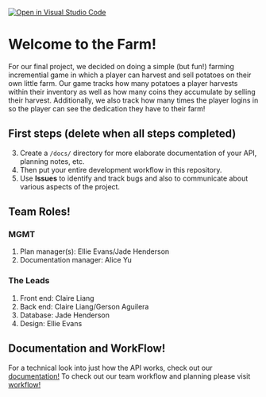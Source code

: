 [![Open in Visual Studio Code](https://classroom.github.com/assets/open-in-vscode-f059dc9a6f8d3a56e377f745f24479a46679e63a5d9fe6f495e02850cd0d8118.svg)](https://classroom.github.com/online_ide?assignment_repo_id=6243069&assignment_repo_type=AssignmentRepo)
# Welcome to the Farm!

For our final project, we decided on doing a simple (but fun!) farming incremential game in which a player can harvest and sell potatoes on their own little farm. Our game tracks how many potatoes a player harvests within their inventory as well as how many coins they accumulate by selling their harvest. Additionally, we also track how many times the player logins in so the player can see the dedication they have to their farm! 

## First steps (delete when all steps completed)

3. Create a `/docs/` directory for more elaborate documentation of your API, planning notes, etc.
8. Then put your entire development workflow in this repository.
10. Use **Issues** to identify and track bugs and also to communicate about various aspects of the project.

## Team Roles!

### MGMT
1. Plan manager(s): Ellie Evans/Jade Henderson
2. Documentation manager: Alice Yu 

### The Leads
1. Front end: Claire Liang 
2. Back end: Claire Liang/Gerson Aguilera
3. Database: Jade Henderson
4. Design: Ellie Evans

## Documentation and WorkFlow! 

For a technical look into just how the API works, check out our [documentation!](docs/documentation.md)
To check out our team workflow and planning please visit [workflow!](docs/workflow.md)
